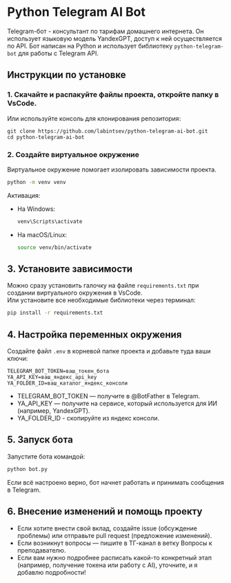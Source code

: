# Python Telegram AI Bot

Telegram-бот - консультант по тарифам домашнего интернета. 
Он использует языковую модель YandexGPT, доступ к ней осуществляется по API. 
Бот написан на Python и использует библиотеку `python-telegram-bot` для работы с Telegram API.

## Инструкции по установке

### 1. Скачайте и распакуйте файлы проекта, откройте папку в VsCode.  
Или используйте консоль для клонирования репозитория:
```
git clone https://github.com/labintsev/python-telegram-ai-bot.git
cd python-telegram-ai-bot
```

### 2. Создайте виртуальное окружение
Виртуальное окружение помогает изолировать зависимости проекта.
```bash
python -m venv venv
```
Активация:
- На Windows:
  ```bash
  venv\Scripts\activate
  ```
- На macOS/Linux:
  ```bash
  source venv/bin/activate
  ```

## 3. Установите зависимости
Можно сразу установить галочку на файле `requirements.txt` при создании виртуального окружения в VsCode.  
Или установите все необходимые библиотеки через терминал:
```bash
pip install -r requirements.txt
```

## 4. Настройка переменных окружения
Создайте файл `.env` в корневой папке проекта и добавьте туда ваши ключи:
```
TELEGRAM_BOT_TOKEN=ваш_токен_бота
YA_API_KEY=ваш_яндекс_api_key
YA_FOLDER_ID=ваш_каталог_яндекс_консоли  
```
- TELEGRAM_BOT_TOKEN — получите в @BotFather в Telegram.
- YA_API_KEY — получите на сервисе, который используется для ИИ (например, YandexGPT).
- YA_FOLDER_ID - скопируйте из яндекс консоли.

## 5. Запуск бота
Запустите бота командой:
```bash
python bot.py
```
Если всё настроено верно, бот начнет работать и принимать сообщения в Telegram.

## 6. Внесение изменений и помощь проекту
- Если хотите внести свой вклад, создайте issue (обсуждение проблемы) или отправьте pull request (предложение изменений).
- Если возникнут вопросы — пишите в ТГ-канал в ветку Вопросы к преподавателю.
- Если вам нужно подробнее расписать какой-то конкретный этап (например, получение токена или работу с AI), уточните, и я добавлю подробности!
